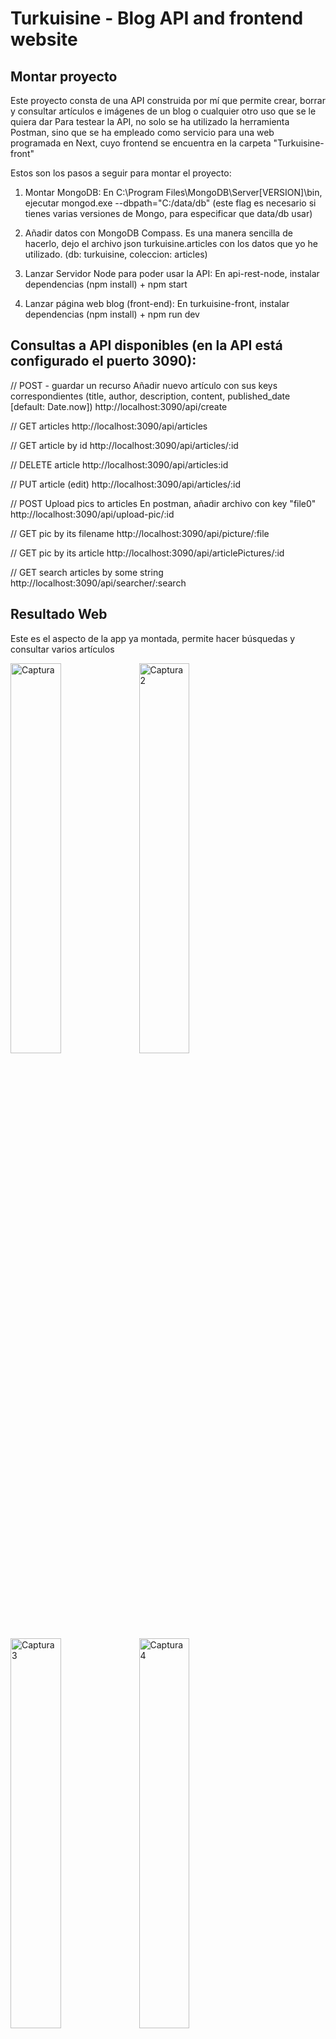 # Turkuisine - Blog API and frontend website

## Montar proyecto

Este proyecto consta de una API construida por mí que permite crear, borrar y consultar artículos e imágenes de un blog o cualquier otro uso que se le quiera dar
Para testear la API, no solo se ha utilizado la herramienta Postman, sino que se ha empleado como servicio para una web programada en Next, cuyo frontend se encuentra en la carpeta "Turkuisine-front"

Estos son los pasos a seguir para montar el proyecto:

  1. Montar MongoDB:
  	En  C:\Program Files\MongoDB\Server\[VERSION]\bin, ejecutar mongod.exe --dbpath="C:/data/db" (este flag es necesario si tienes varias versiones de Mongo, para especificar que data/db usar)
    
  2. Añadir datos con MongoDB Compass. Es una manera sencilla de hacerlo, dejo el archivo json turkuisine.articles con los datos que yo he utilizado. (db: turkuisine, coleccion: articles)
  
  3. Lanzar Servidor Node para poder usar la API:
  	En api-rest-node, instalar dependencias (npm install) + npm start

  3. Lanzar página web blog (front-end):
  	En turkuisine-front, instalar dependencias (npm install) + npm run dev
  
  ## Consultas a API disponibles (en la API está configurado el puerto 3090):

// POST - guardar un recurso
Añadir nuevo artículo con sus keys correspondientes (title, author, description, content, published_date [default: Date.now])
http://localhost:3090/api/create

// GET articles
http://localhost:3090/api/articles

// GET article by id
http://localhost:3090/api/articles/:id

// DELETE article 
http://localhost:3090/api/articles:id

// PUT article (edit)
http://localhost:3090/api/articles/:id

// POST Upload pics to articles
En postman, añadir archivo con key "file0"
http://localhost:3090/api/upload-pic/:id

// GET pic by its filename
http://localhost:3090/api/picture/:file

// GET pic by its article 
http://localhost:3090/api/articlePictures/:id

// GET search articles by some string
http://localhost:3090/api/searcher/:search


## Resultado Web 
Este es el aspecto de la app ya montada, permite hacer búsquedas y consultar varios artículos

<img width="40%" alt="Captura" src="https://github.com/user-attachments/assets/6472a060-6855-404f-928a-b7fe7e433e14">
<img width="40%" alt="Captura2" src="https://github.com/user-attachments/assets/85dcd814-8993-4456-b410-bf6261a17373">
<img width="40%" alt="Captura3" src="https://github.com/user-attachments/assets/fa88bf21-266e-40c5-b0e6-3f6515966aaa">
<img width="40%" alt="Captura4" src="https://github.com/user-attachments/assets/6668f757-0a6e-46a2-ad7f-67a25bb36bc8">

También está disponible este vídeo de cómo queda la web: [Ver vídeo](./resultado_web.webm)



Gracias por pasarte! :)






